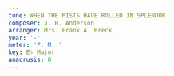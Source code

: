 ```yaml
---
tune: WHEN THE MISTS HAVE ROLLED IN SPLENDOR
composer: J. H. Anderson
arranger: Mrs. Frank A. Breck
year: '-'
meter: 'P. M. '
key: E♭ Major
anacrusis: 0
---
```

